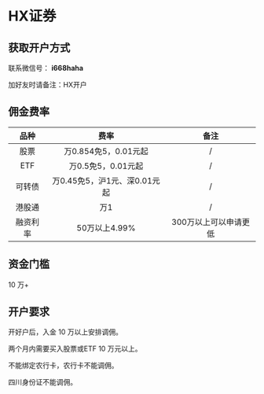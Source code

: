 # HX证券

## 获取开户方式

联系微信号： **i668haha**

加好友时请备注：HX开户

## 佣金费率

品种 | 费率 | 备注
:---: | :---: | :---:
股票 | 万0.854免5，0.01元起 | /
ETF | 万0.5免5，0.01元起 | /
可转债 | 万0.45免5，沪1元、深0.01元起 | /
港股通 | 万1 | /
融资利率 | 50万以上4.99% | 300万以上可以申请更低

## 资金门槛

10 万+

## 开户要求

开好户后，入金 10 万以上安排调佣。

两个月内需要买入股票或ETF 10 万元以上。

不能绑定农行卡，农行卡不能调佣。

四川身份证不能调佣。